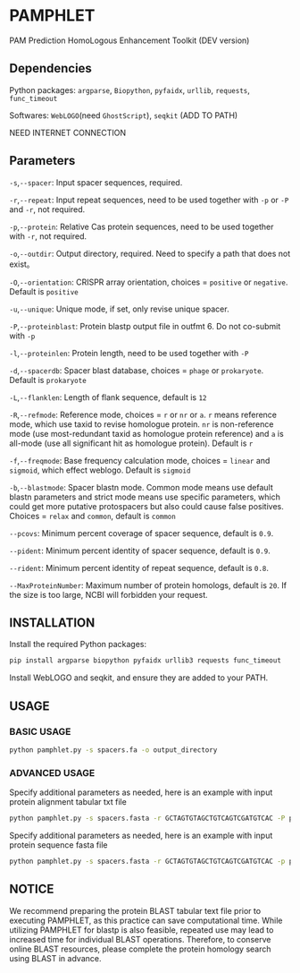 # PAMPHLET

PAM Prediction HomoLogous Enhancement Toolkit (DEV version)

## Dependencies

Python packages:  `argparse`, `Biopython`, `pyfaidx`, `urllib`, `requests`, `func_timeout`

Softwares: `WebLOGO`(need `GhostScript`), `seqkit` (ADD TO PATH)

NEED INTERNET CONNECTION

## Parameters

`-s`,`--spacer`: Input spacer sequences, required.

`-r`,`--repeat`: Input repeat sequences, need to be used together with `-p` or `-P` and `-r`, not required.

`-p`,`--protein`: Relative Cas protein sequences, need to be used together with `-r`, not required.

`-o`,`--outdir`: Output directory, required. Need to specify a path that does not exist。

`-O`,`--orientation`: CRISPR array orientation, choices = `positive` or `negative`. Default is `positive`

`-u`,`--unique`: Unique mode, if set, only revise unique spacer.

`-P`,`--proteinblast`: Protein blastp output file in outfmt 6. Do not co-submit with `-p`

`-l`,`--proteinlen`: Protein length, need to be used together with `-P`

`-d`,`--spacerdb`: Spacer blast database, choices = `phage` or `prokaryote`. Default is `prokaryote`

`-L`,`--flanklen`: Length of flank sequence, default is `12`

`-R`,`--refmode`: Reference mode, choices = `r` or `nr` or `a`.  `r`  means reference mode, which use taxid to revise homologue protein. `nr` is non-reference mode (use most-redundant taxid as homologue protein reference) and `a` is all-mode (use all significant hit as homologue protein). Default is `r`

`-f`,`--freqmode`: Base frequency calculation mode, choices = `linear` and `sigmoid`, which effect weblogo. Default is `sigmoid`

`-b`,`--blastmode`: Spacer blastn mode. Common mode means use default blastn parameters and strict mode means use specific parameters, which could get more putative protospacers but also could cause false positives. Choices = `relax` and `common`, default is `common`

`--pcovs`: Minimum percent coverage of spacer sequence, default is `0.9`.

`--pident`: Minimum percent identity of spacer sequence, default is `0.9`.

`--rident`: Minimum percent identity of repeat sequence, default is `0.8`.

`--MaxProteinNumber`: Maximum number of protein homologs, default is `20`. If the size is too large, NCBI will forbidden your request.

## INSTALLATION

Install the required Python packages:
```bash
pip install argparse biopython pyfaidx urllib3 requests func_timeout
```

Install WebLOGO and seqkit, and ensure they are added to your PATH.

## USAGE

### BASIC USAGE

```bash
python pamphlet.py -s spacers.fa -o output_directory
```

### ADVANCED USAGE

Specify additional parameters as needed, here is an example with input protein alignment tabular txt file
```bash
python pamphlet.py -s spacers.fasta -r GCTAGTGTAGCTGTCAGTCGATGTCAC -P proteins_alignment.tabular.txt -l 1092 -O positive -u -R a -b relax -d prokaryote --pcovs 0.9 --pident 0.9 --rident 0.9 --MaxProteinNum 20
```

Specify additional parameters as needed, here is an example with input protein sequence fasta file
```bash
python pamphlet.py -s spacers.fasta -r GCTAGTGTAGCTGTCAGTCGATGTCAC -p protein_sequence.fasta -O positive -u -R a -b relax -d prokaryote --pcovs 0.9 --pident 0.9 --rident 0.9 --MaxProteinNum 20
```

## NOTICE

We recommend preparing the protein BLAST tabular text file prior to executing PAMPHLET, as this practice can save computational time. While utilizing PAMPHLET for blastp is also feasible, repeated use may lead to increased time for individual BLAST operations. Therefore, to conserve online BLAST resources, please complete the protein homology search using BLAST in advance.
